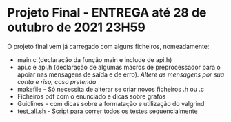# Projeto Final - ENTREGA até 28 de outubro de 2021 23H59
O projeto final vem já carregado com alguns ficheiros, nomeadamente:
- main.c (declaração da função main e include de api.h)
- api.c e api.h (declaração de algumas macros de preprocessador para o apoiar nas mensagens de saída e de erro).
*Altere as mensagens por sua conta e riso, caso pretenda*
- makefile - Só necessita de alterar se criar novos ficheiros .h ou .c
- Ficheiros pdf com o enunciado e dicas sobre grafos
- Guidlines - com dicas sobre a formatação e utilização do valgrind
- test_all.sh - Script para correr todos os testes sequencialmente

